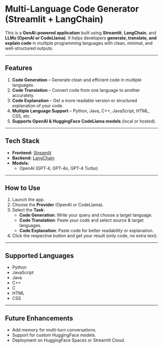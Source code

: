 
# **Multi-Language Code Generator (Streamlit + LangChain)**

This is a **GenAI-powered application** built using **Streamlit**, **LangChain**, and **LLMs (OpenAI or CodeLlama)**. 
It helps developers **generate, translate, and explain code** in multiple programming languages with clean, minimal, and well-structured outputs.

---

## **Features**
1. **Code Generation** – Generate clean and efficient code in multiple languages.  
2. **Code Translation** – Convert code from one language to another accurately.  
3. **Code Explanation** – Get a more readable version or structured explanation of your code.  
4. **Multiple Language Support** – Python, Java, C++, JavaScript, HTML, CSS, etc.  
5. **Supports OpenAI & HuggingFace CodeLlama models** (local or hosted).  

---

## **Tech Stack**
- **Frontend:** [Streamlit](https://streamlit.io/)
- **Backend:** [LangChain](https://www.langchain.com/)
- **Models:**  
    - OpenAI (GPT-4, GPT-4o, GPT-4 Turbo)   

---

## **How to Use**
1. Launch the app.
2. Choose the **Provider** (OpenAI or CodeLlama).
3. Select the **Task**:
    - **Code Generation**: Write your query and choose a target language.
    - **Code Translation**: Paste your code and select source & target languages.
    - **Code Explanation**: Paste code for better readability or explanation.
4. Click the respective button and get your result (only code, no extra text).

---

## **Supported Languages**
- Python  
- JavaScript  
- Java  
- C++  
- C  
- HTML  
- CSS  

---

## **Future Enhancements**
- Add memory for multi-turn conversations.
- Support for custom HuggingFace models.
- Deployment on HuggingFace Spaces or Streamlit Cloud.
